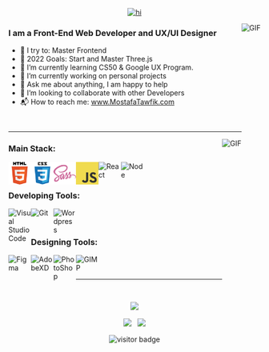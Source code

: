 <p align="center">
  <a href="https://www.mostafatawfik.com/" target="_blank"><img src="https://i.imgur.com/pOPigDP.gif" alt="hi"></a>
</p>

<!--
How to make this gif ?
I made my with https://codesandbox.io/s/github-profile-2ijk7
Then i recorded my screen to gif on Mac with Quicktime  and save result to [assets/github.mov](assets/github.mov)
This [gist](https://gist.github.com/tskaggs/6394639) help me to create a dedicated command that convert MOV to GIF.
Type this command `make generate-gif` to generate [assets/github.gif](assets/github.gif)

Creadits to Mathieu Ledru
-->

<img align="right" height="250px" alt="GIF" src="https://media3.giphy.com/media/L8K62iTDkzGX6/giphy.gif?cid=790b7611f9c84527a8a139d0489f1943b46318c5e2673b32&rid=giphy.gif&ct=g" />

### I am a Front-End Web Developer and UX/UI Designer
- 🧗 I try to: Master Frontend
- 🥅 2022 Goals: Start and Master Three.js
- 🌱 I’m currently learning CS50 & Google UX Program.
- 🔭 I’m currently working on personal projects
- 💬 Ask me about anything, I am happy to help
- 👯 I’m looking to collaborate with other Developers
- 📬 How to reach me: www.MostafaTawfik.com

<br>

<hr>

<img align="right" height="300px" alt="GIF" src="https://github-readme-stats.vercel.app/api/top-langs/?username=Mostafa-Tawfik&show_icons=true&theme=swift" />

### Main Stack: 


<img align="left" alt="HTML5" width="45px" src="https://raw.githubusercontent.com/github/explore/80688e429a7d4ef2fca1e82350fe8e3517d3494d/topics/html/html.png" />
<img align="left" alt="CSS3" width="45px" src="https://raw.githubusercontent.com/github/explore/80688e429a7d4ef2fca1e82350fe8e3517d3494d/topics/css/css.png" />
<img align="left" alt="Sass" width="45px" src="https://raw.githubusercontent.com/github/explore/80688e429a7d4ef2fca1e82350fe8e3517d3494d/topics/sass/sass.png" />
<img align="left" alt="JavaScript" width="45px" src="https://raw.githubusercontent.com/github/explore/80688e429a7d4ef2fca1e82350fe8e3517d3494d/topics/javascript/javascript.png"/>
<img align="left" alt="React" width="45px" src="https://cdn4.iconfinder.com/data/icons/logos-3/600/React.js_logo-512.png"/>
<img align="left" alt="Node" width="45px" src="https://cdn-icons-png.flaticon.com/512/919/919825.png"/>

<br>
<br>

### Developing Tools: 

<img align="left" alt="Visual Studio Code" width="45px" src="https://cdn-icons-png.flaticon.com/512/5968/5968389.png" />
<img align="left" alt="Git" width="45px" src="https://cdn3.iconfinder.com/data/icons/social-media-2169/24/social_media_social_media_logo_git-256.png"/>
<img align="left" alt="Wordpress" width="45px" src="https://cdn-icons-png.flaticon.com/512/174/174881.png"/>

<br>
<br>

### Designing Tools: 

<img align="left" alt="Figma" width="45px" src="https://cdn-icons-png.flaticon.com/512/5968/5968705.png"/>
<img align="left" alt="AdobeXD" width="45px" src="https://cdn-icons.flaticon.com/png/512/5611/premium/5611129.png?token=exp=1642352593~hmac=a4383eb01aa889853eb78310d41429fd"/>
<img align="left" alt="PhotoShop" width="45px" src="https://cdn-icons-png.flaticon.com/512/5968/5968520.png"/>
<img align="left" alt="GIMP" width="45px" src="https://cdn2.iconfinder.com/data/icons/humano2/128x128/apps/gimp.png"/>

<br>
<br>

<hr>

<br>

<p align="center">
  <img src="https://github-readme-stats.vercel.app/api?username=mostafa-tawfik&show_icons=true&theme=swift&count_private=true">
</p>


<p align='center'>
<a href="https://twitter.com/Mostafa__Tawfik" target="_blank"><img height="50" src="https://img.icons8.com/color/96/000000/twitter-squared.png"></a>&nbsp;&nbsp;
<a href="https://www.linkedin.com/in/m8ustafa-tawfik/" target="_blank"><img height="50" src="https://img.icons8.com/color/96/000000/linkedin.png"></a>
</p>

<p  align="center">
  <img src="https://visitor-badge.glitch.me/badge?page_id=Mostafa-Tawfik.Mostafa-Tawfik" alt="visitor badge"/>
</p>
